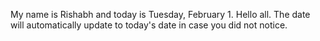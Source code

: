 My name is Rishabh and today is Tuesday, February 1. Hello all. The date will automatically update to today's date in case you did not notice.
